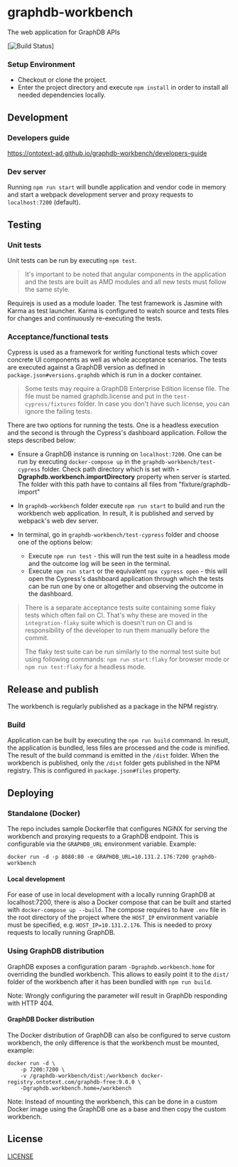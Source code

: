 # graphdb-workbench
The web application for GraphDB APIs

[![Build Status](https://jenkins.ontotext.com/buildStatus/icon?job=graphdb-workbench-pipeline)]
### Setup Environment

* Checkout or clone the project.
* Enter the project directory and execute `npm install` in order to install all 
needed dependencies locally.

## Development

### Developers guide

https://ontotext-ad.github.io/graphdb-workbench/developers-guide

### Dev server

Running `npm run start` will bundle application and vendor code in memory and start a webpack 
development server and proxy requests to `localhost:7200` (default).

## Testing

### Unit tests

Unit tests can be run by executing `npm test`. 

> It's important to be noted that angular components in the application and the 
tests are built as AMD modules and all new tests must follow the same style. 

Requirejs is used as a module loader. The test framework is Jasmine with Karma 
as test launcher. Karma is configured to watch source and tests files for 
changes and continuously re-executing the tests.

### Acceptance/functional tests

Cypress is used as a framework for writing functional tests which cover concrete UI components as
well as whole acceptance scenarios. The tests are executed against a GraphDB version as defined in
`package.json#versions.graphdb` which is run in a docker container.

> Some tests may require a GraphDB Enterprise Edition license file. The file must be named graphdb.license
and put in the `test-cypress/fixtures` folder. In case you don't have such license, you can ignore the
failing tests.


There are two options for running the tests. One is a headless execution and the second is through
the Cypress's dashboard application. Follow the steps described below: 
* Ensure a GraphDB instance is running on `localhost:7200`. One can be run by executing 
`docker-compose up` in the `graphdb-workbench/test-cypress` folder. Check path directory which is set with **-Dgraphdb.workbench.importDirectory** property when server is started. The folder with this path have to contains all files from "fixture/graphdb-import" 

* In `graphdb-workbench` folder execute `npm run start` to build and run the workbench web 
application. In result, it is published and served by webpack's web dev server.
* In terminal, go in `graphdb-workbench/test-cypress` folder and choose one of the options below: 
    * Execute `npm run test` - this will run the test suite in a headless mode and the outcome log
will be seen in the terminal.
    * Execute `npm run start` or the equivalent `npx cypress open` - this will open the Cypress's
dashboard application through which the tests can be run one by one or altogether and observing the
outcome in the dashboard.
      
> There is a separate acceptance tests suite containing some flaky tests which often fail on CI. 
> That's why these are moved in the `integration-flaky` suite which is doesn't run on CI and is
> responsibility of the developer to run them manually before the commit.
> 
> The flaky test suite can be run similarly to the normal test suite but using following commands:
> `npm run start:flaky` for browser mode or `npm run test:flaky` for a headless mode.

## Release and publish
The workbench is regularly published as a package in the NPM registry.

### Build

Application can be built by executing the `npm run build` command. In result, the application is 
bundled, less files are processed and the code is minified. The result of the build command is 
emitted in the `/dist` folder. When the workbench is published, only the `/dist` folder gets 
published in the NPM registry. This is configured in `package.json#files` property.

## Deploying

### Standalone (Docker)

The repo includes sample Dockerfile that configures NGiNX for serving the workbench and proxying
requests to a GraphDB endpoint. This is configurable via the `GRAPHDB_URL` environment variable. 
Example:

`docker run -d -p 8080:80 -e GRAPHDB_URL=10.131.2.176:7200 graphdb-workbench`

#### Local development

For ease of use in local development with a locally running GraphDB at localhost:7200, there is also a 
Docker compose that can be built and started with `docker-compose up --build`. The compose requires 
to have `.env` file in the root directory of the project where the `HOST_IP` environment variable 
must be specified, e.g. `HOST_IP=10.131.2.176`. This is needed to proxy requests to locally running GraphDB.

### Using GraphDB distribution

GraphDB exposes a configuration param `-Dgraphdb.workbench.home` for overriding the bundled workbench. 
This allows to easily point it to the `dist/` folder of the workbench after it has been bundled
with `npm run build`.

Note: Wrongly configuring the parameter will result in GraphDb responding with HTTP 404.

#### GraphDB Docker distribution
The Docker distribution of GraphDB can also be configured to serve custom workbench, the only difference 
is that the workbench must be mounted, example:

```
docker run -d \
    -p 7200:7200 \
    -v /graphdb-workbench/dist:/workbench docker-registry.ontotext.com/graphdb-free:9.0.0 \
    -Dgraphdb.workbench.home=/workbench
```

Note: Instead of mounting the workbench, this can be done in a custom Docker image using the 
GraphDB one as a base and then copy the custom workbench.

## License
[LICENSE](licenses/LICENSE)
